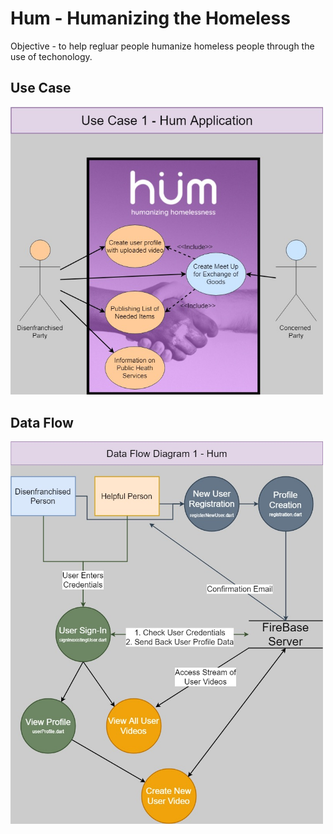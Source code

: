 # Hum - Humanizing the Homeless


Objective - to help regluar people humanize homeless people through the use of techonology.

## Use Case


<img src="assets/Hum-UseCase1.jpg" width = "500">

## Data Flow

<img src="assets/Hum-DataFlow2.jpg" width = "500">